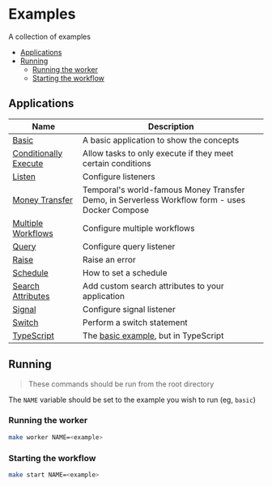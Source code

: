 # Examples

A collection of examples

<!-- toc -->

* [Applications](#applications)
* [Running](#running)
  * [Running the worker](#running-the-worker)
  * [Starting the workflow](#starting-the-workflow)

<!-- Regenerate with "pre-commit run -a markdown-toc" -->

<!-- tocstop -->

## Applications

| Name | Description |
| --- | --- |
| [Basic](./basic/) | A basic application to show the concepts |
| [Conditionally Execute](./conditionally-execute/) | Allow tasks to only execute if they meet certain conditions |
| [Listen](./listen/) | Configure listeners |
| [Money Transfer](./money-transfer/) | Temporal's world-famous Money Transfer Demo, in Serverless Workflow form - uses Docker Compose |
| [Multiple Workflows](./multiple-workflows/) | Configure multiple workflows |
| [Query](./query/) | Configure query listener |
| [Raise](./raise/) | Raise an error |
| [Schedule](./schedule/) | How to set a schedule |
| [Search Attributes](./search-attributes//) | Add custom search attributes to your application |
| [Signal](./signal/) | Configure signal listener |
| [Switch](./switch/) | Perform a switch statement |
| [TypeScript](./typescript/) | The [basic example](./basic/), but in TypeScript |

## Running

> These commands should be run from the root directory

The `NAME` variable should be set to the example you wish to run (eg, `basic`)

### Running the worker

```sh
make worker NAME=<example>
```

### Starting the workflow

```sh
make start NAME=<example>
```
